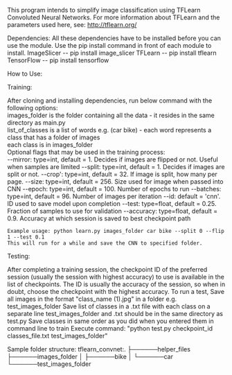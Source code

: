This program intends to simplify image classification using TFLearn Convoluted Neural Networks.
For more information about TFLearn and the parameters used here, see: http://tflearn.org/

Dependencies:
All these dependencies have to be installed before you can use the module.
Use the pip install command in front of each module to install.
ImageSlicer -- pip install image_slicer
TFLearn -- pip install tflearn
TensorFlow -- pip install tensorflow

How to Use:
  
  Training: 
  
  After cloning and installing dependencies, run below command with the following options:  
    images_folder is the folder containing all the data - it resides in the same directory as main.py    
    list_of_classes is a list of words e.g. (car bike) - each word represents a class that has a folder of images    
    each class is in images_folder    
    Optional flags that may be used in the training process:    
      --mirror: type=int, default = 1. Decides if images are flipped or not. Useful when samples are limited
      --split: type=int, default = 1. Decides if images are split or not.
      --crop': type=int, default = 32. If image is split, how many per page.
      --size: type=int, default = 256. Size used for image when passed into CNN
      --epoch: type=int, default = 100. Number of epochs to run
      --batches: type=int, default = 96. Number of images per iteration
      --id: default = 'cnn'. ID used to save model upon completion
      --test: type=float, default = 0.25. Fraction of samples to use for validation
      --accuracy: type=float, default = 0.9. Accuracy at which session is saved to best checkpoint path
      
    Example usage: python learn.py images_folder car bike --split 0 --flip 1 --test 0.1        
    This will run for a while and save the CNN to specified folder.
  
  Testing:

  After completing a training session, the checkpoint ID of the preferred session (usually the session with highest accuracy) to use is available in the list of checkpoints. The ID is usually the accuracy of the session, so when in doubt, choose the checkpoint with the highest accuracy.
  To run a test, 
    Save all images in the format "class_name (1).jpg" in a folder e.g. test_images_folder
    Save list of classes in a .txt file with each class on a separate line
    test_images_folder and .txt should be in the same directory as test.py
    Save classes in same order as you did when you entered them in command line to train
    Execute command: "python test.py checkpoint_id classes_file.txt test_images_folder"

  Sample folder structure:
  tflearn_convnet:.
  ├──────helper_files
  ├──────images_folder
  │   ├──────bike
  │   └──────car
  └──────test_images_folder